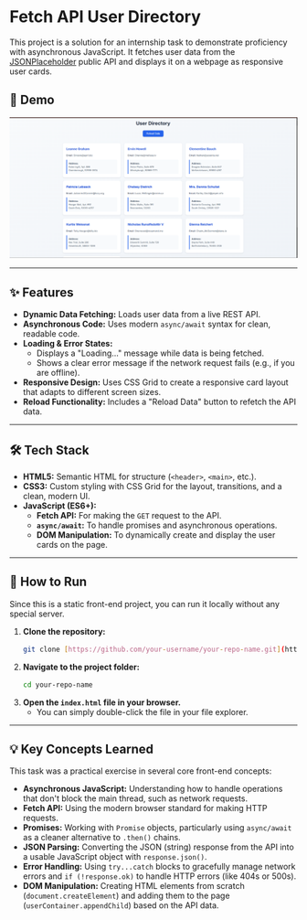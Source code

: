 # Fetch API User Directory

This project is a solution for an internship task to demonstrate proficiency with asynchronous JavaScript. It fetches user data from the [JSONPlaceholder](https://jsonplaceholder.typicode.com/) public API and displays it on a webpage as responsive user cards.

## 📸 Demo



![Landing Page Screenshot](./screenshot/1.png)

---

## ✨ Features

* **Dynamic Data Fetching:** Loads user data from a live REST API.
* **Asynchronous Code:** Uses modern `async/await` syntax for clean, readable code.
* **Loading & Error States:**
    * Displays a "Loading..." message while data is being fetched.
    * Shows a clear error message if the network request fails (e.g., if you are offline).
* **Responsive Design:** Uses CSS Grid to create a responsive card layout that adapts to different screen sizes.
* **Reload Functionality:** Includes a "Reload Data" button to refetch the API data.

---

## 🛠️ Tech Stack

* **HTML5:** Semantic HTML for structure (`<header>`, `<main>`, etc.).
* **CSS3:** Custom styling with CSS Grid for the layout, transitions, and a clean, modern UI.
* **JavaScript (ES6+):**
    * **Fetch API:** For making the `GET` request to the API.
    * **`async/await`:** To handle promises and asynchronous operations.
    * **DOM Manipulation:** To dynamically create and display the user cards on the page.

---

## 🚀 How to Run

Since this is a static front-end project, you can run it locally without any special server.

1.  **Clone the repository:**
    ```sh
    git clone [https://github.com/your-username/your-repo-name.git](https://github.com/your-username/your-repo-name.git)
    ```
2.  **Navigate to the project folder:**
    ```sh
    cd your-repo-name
    ```
3.  **Open the `index.html` file in your browser.**
    * You can simply double-click the file in your file explorer.

---

## 💡 Key Concepts Learned

This task was a practical exercise in several core front-end concepts:

* **Asynchronous JavaScript:** Understanding how to handle operations that don't block the main thread, such as network requests.
* **Fetch API:** Using the modern browser standard for making HTTP requests.
* **Promises:** Working with `Promise` objects, particularly using `async/await` as a cleaner alternative to `.then()` chains.
* **JSON Parsing:** Converting the JSON (string) response from the API into a usable JavaScript object with `response.json()`.
* **Error Handling:** Using `try...catch` blocks to gracefully manage network errors and `if (!response.ok)` to handle HTTP errors (like 404s or 500s).
* **DOM Manipulation:** Creating HTML elements from scratch (`document.createElement`) and adding them to the page (`userContainer.appendChild`) based on the API data.
